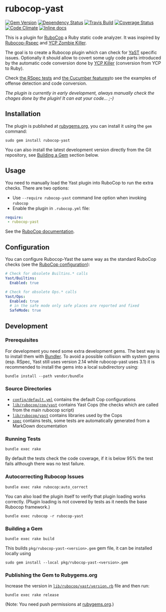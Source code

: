 rubocop-yast
============

[![Gem Version](https://badge.fury.io/rb/rubocop-yast.svg)](http://badge.fury.io/rb/rubocop-yast)
[![Dependency Status](https://gemnasium.com/yast/rubocop-yast.svg)](https://gemnasium.com/yast/rubocop-yast)
[![Travis Build](https://travis-ci.org/yast/rubocop-yast.svg?branch=master)](https://travis-ci.org/yast/rubocop-yast)
[![Coverage Status](https://img.shields.io/coveralls/yast/rubocop-yast.svg)](https://coveralls.io/r/yast/rubocop-yast?branch=master)
[![Code Climate](https://codeclimate.com/github/yast/rubocop-yast/badges/gpa.svg)](https://codeclimate.com/github/yast/rubocop-yast)
[![Inline docs](http://inch-ci.org/github/yast/rubocop-yast.svg?branch=master)](http://inch-ci.org/github/yast/rubocop-yast)


This is a plugin for [RuboCop](https://github.com/bbatsov/rubocop)
a Ruby static code analyzer. It was inspired by [Rubocop-Rspec](https://github.com/nevir/rubocop-rspec)
and [YCP Zombie Killer](https://github.com/yast/zombie-killer).

The goal is to create a Rubocop plugin which can check for
[YaST](http://yast.github.io/) specific issues. Optionally it should allow to
covert some ugly code parts introduced by the automatic code conversion done by
[YCP Killer](https://github.com/yast/ycp-killer) (conversion from YCP to Ruby).

Check [the RSpec tests](spec) and [the Cucumber features](features)to see
the examples of offense detection and code conversion.

*The plugin is currently in early development, always manually check the chages
done by the plugin! It can eat your code... ;-)*


Installation
------------

The plugin is published at [rubygems.org](https://rubygems.org/gems/rubocop-yast),
you can install it using the `gem` command:

```shell
sudo gem install rubocop-yast
```

You can also install the latest development version directly from the Git repository,
see [Building a Gem](#building-a-gem) section below.

Usage
-----

You need to manually load the Yast plugin into RuboCop to run the extra checks.
There are two options:

- Use `--require rubocop-yast` command line option when invoking `rubocop`
- Enable the plugin in `.rubocop.yml` file:
```yaml
require:
 - rubocop-yast
```

See the [RuboCop documentation](https://github.com/bbatsov/rubocop#loading-extensions).

Configuration
-------------

You can configure Rubocop-Yast the same way as the standard RuboCop checks
(see the [RuboCop configuration](https://github.com/bbatsov/rubocop#configuration)):

```yaml
# Check for obsolete Builtins.* calls
Yast/Builtins:
  Enabled: true

# Check for obsolete Ops.* calls
Yast/Ops:
  Enabled: true
  # in the safe mode only safe places are reported and fixed
  SafeMode: true
```

Development
-----------

### Prerequisites

For development you need some extra development gems. The best way is to install them with [Bundler](http://bundler.io/). To avoid a possible collision with system gems (esp. RSpec,
Yast still uses version 2.14 while rubocop-yast uses 3.1) it is recommended
to install the gems into a local subdirectory using:

```shell
bundle install --path vendor/bundle
```

### Source Directories

* [`config/default.yml`](config/default.yml) contains the default Cop configurations
* [`lib/rubocop/cop/yast`](lib/rubocop/yast) contains Yast Cops (the checks which are called
  from the main rubocop script)
* [`lib/rubocop/yast`](lib/rubocop/yast) contains libraries used by the Cops
* [`spec`](spec) contains tests, some tests are automatically generated from a MarkDown
  documentation

### Running Tests

```
bundle exec rake
```
 
By default the tests check the code coverage, if it is below 95% the test fails although
there was no test failure.
 
### Autocorrecting Rubocop Issues
 
```
bundle exec rake rubocop:auto_correct
```
 
You can also load the plugin itself to verify that plugin loading works correctly.
(Plugin loading is not covered by tests as it needs the base Rubocop framework.)

```
bundle exec rubocop -r rubocop-yast
```

### Building a Gem

```
bundle exec rake build
```

This builds `pkg/rubocop-yast-<version>.gem` gem file, it can be installed locally using
```
sudo gem install --local pkg/rubocop-yast-<version>.gem
```

### Publishing the Gem to Rubygems.org

Increase the version in [`lib/rubocop/yast/version.rb`](lib/rubocop/yast/version.rb) file
and then run:

```
bundle exec rake release
```

(Note: You need push permissions at [rubygems.org](https://rubygems.org/gems/rubocop-yast).)
